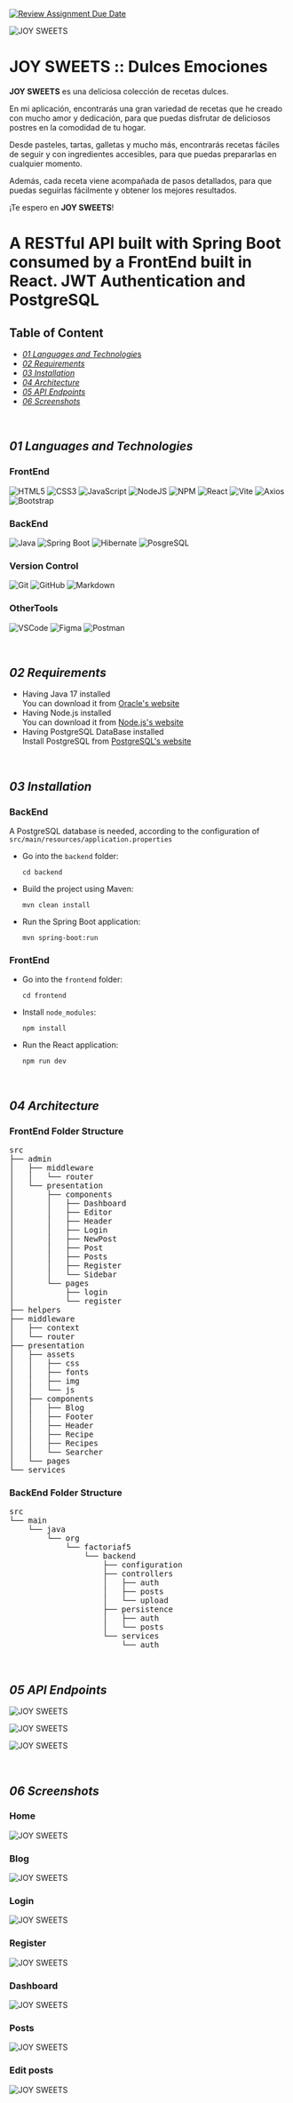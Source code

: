 [![Review Assignment Due Date](https://classroom.github.com/assets/deadline-readme-button-24ddc0f5d75046c5622901739e7c5dd533143b0c8e959d652212380cedb1ea36.svg)](https://classroom.github.com/a/xq5TwZF7)


![JOY SWEETS](https://github.com/FactoriaF5Code/rc2-final-project-joyjos/blob/main/images/JOYSWEETS.png)


# JOY SWEETS :: Dulces Emociones

**JOY SWEETS** es una deliciosa colección de recetas dulces.

En mi aplicación, encontrarás una gran variedad de recetas que he creado con mucho amor y dedicación, para que puedas disfrutar de deliciosos postres en la comodidad de tu hogar.

Desde pasteles, tartas, galletas y mucho más, encontrarás recetas fáciles de seguir y con ingredientes accesibles, para que puedas prepararlas en cualquier momento.

Además, cada receta viene acompañada de pasos detallados, para que puedas seguirlas fácilmente y obtener los mejores resultados.

¡Te espero en **JOY SWEETS**!

# A RESTful API built with Spring Boot consumed by a FrontEnd built in React. JWT Authentication and PostgreSQL

## Table of Content
-  [*01 Languages and Technologie*s](#section_01)
-  [*02 Requirements*](#section_02)
-  [*03 Installation*](#section_03)
-  [*04 Architecture*](#section_04)
-  [*05 API Endpoints*](#section_05)
-  [*06 Screenshots*](#section_06)
  
<br>

<a id="section_01"></a>
## *01 Languages and Technologies*
### FrontEnd
![HTML5](https://img.shields.io/badge/html5-%23E34F26.svg?style=for-the-badge&logo=html5&logoColor=white)
![CSS3](https://img.shields.io/badge/css3-%231572B6.svg?style=for-the-badge&logo=css3&logoColor=white)
![JavaScript](https://img.shields.io/badge/javascript-%23323330.svg?style=for-the-badge&logo=javascript&logoColor=%23F7DF1E)
![NodeJS](https://img.shields.io/badge/node.js-6DA55F?style=for-the-badge&logo=node.js&logoColor=white)
![NPM](https://img.shields.io/badge/npm-CB3837?style=for-the-badge&logo=npm&logoColor=white)
![React](https://img.shields.io/badge/react-%2320232a.svg?style=for-the-badge&logo=react&logoColor=%2361DAFB)
![Vite](https://img.shields.io/badge/Vite-B73BFE?style=for-the-badge&logo=vite&logoColor=FFD62E)
![Axios](https://img.shields.io/badge/axios-671ddf?&style=for-the-badge&logo=axios&logoColor=white)
![Bootstrap](https://img.shields.io/badge/bootstrap-%23563D7C.svg?style=for-the-badge&logo=bootstrap&logoColor=white)

### BackEnd
![Java](https://img.shields.io/badge/java-%23ED8B00.svg?style=for-the-badge&logo=openjdk&logoColor=white)
![Spring Boot](https://img.shields.io/badge/Spring_Boot-F2F4F9?style=for-the-badge&logo=spring-boot)
![Hibernate](https://img.shields.io/badge/Hibernate-59666C?style=for-the-badge&logo=Hibernate&logoColor=white)
![PosgreSQL](https://img.shields.io/badge/PostgreSQL-316192?style=for-the-badge&logo=postgresql&logoColor=white)

### Version Control
![Git](https://img.shields.io/badge/git-%23F05033.svg?style=for-the-badge&logo=git&logoColor=white)
![GitHub](https://img.shields.io/badge/github-%23121011.svg?style=for-the-badge&logo=github&logoColor=white)
![Markdown](https://img.shields.io/badge/markdown-%23000000.svg?style=for-the-badge&logo=markdown&logoColor=white)

### OtherTools
![VSCode](https://img.shields.io/badge/VSCode-0078D4?style=for-the-badge&logo=visual%20studio%20code&logoColor=white)
![Figma](https://img.shields.io/badge/figma-%23F24E1E.svg?style=for-the-badge&logo=figma&logoColor=white)
![Postman](https://img.shields.io/badge/Postman-FF6C37?style=for-the-badge&logo=Postman&logoColor=white)

<br>

<a id="section_02"></a>
## *02 Requirements*
- Having Java 17 installed  
    You can download it from [Oracle's website](https://www.oracle.com/java/technologies/javase/jdk17-archive-downloads.html)  
- Having Node.js installed  
    You can download it from [Node.js's website](https://nodejs.org/en/download/)  
- Having PostgreSQL DataBase installed  
    Install PostgreSQL from [PostgreSQL's website](https://www.postgresql.org/download/)
  
<br>

<a id="section_03"></a>
## *03 Installation*
### BackEnd
A PostgreSQL database is needed, according to the configuration of `src/main/resources/application.properties`
- Go into the `backend` folder:
  
  ~~~
  cd backend
  ~~~
- Build the project using Maven:
 
  ~~~
  mvn clean install
  ~~~
- Run the Spring Boot application:
 
  ~~~
  mvn spring-boot:run
  ~~~

### FrontEnd
- Go into the `frontend` folder:
  
  ~~~
  cd frontend
  ~~~
- Install `node_modules`:
  
  ~~~
  npm install
  ~~~

- Run the React application:
  
  ~~~
  npm run dev
  ~~~

<br>

<a id="section_04"></a>
## *04 Architecture*
### FrontEnd Folder Structure
<pre>
src
├── admin
│   ├── middleware
│   │   └── router
│   └── presentation
│       ├── components
│       │   ├── Dashboard
│       │   ├── Editor
│       │   ├── Header
│       │   ├── Login
│       │   ├── NewPost
│       │   ├── Post
│       │   ├── Posts
│       │   ├── Register
│       │   └── Sidebar
│       └── pages
│           ├── login
│           └── register
├── helpers
├── middleware
│   ├── context
│   └── router
├── presentation
│   ├── assets
│   │   ├── css
│   │   ├── fonts
│   │   ├── img
│   │   └── js
│   ├── components
│   │   ├── Blog
│   │   ├── Footer
│   │   ├── Header
│   │   ├── Recipe
│   │   ├── Recipes
│   │   └── Searcher
│   └── pages
└── services    
</pre>

### BackEnd Folder Structure
<pre>
src
└── main
    └── java
        └── org
            └── factoriaf5
                └── backend
                    ├── configuration
                    ├── controllers
                    │   ├── auth
                    │   ├── posts
                    │   └── upload
                    ├── persistence
                    │   ├── auth
                    │   └── posts
                    └── services
                        └── auth
</pre>

<br>

<a id="section_05"></a>
## *05 API Endpoints*

![JOY SWEETS](https://github.com/FactoriaF5Code/rc2-final-project-joyjos/blob/main/images/Post_endpoints.png)

![JOY SWEETS](https://github.com/FactoriaF5Code/rc2-final-project-joyjos/blob/main/images/User_endpoints.png)

![JOY SWEETS](https://github.com/FactoriaF5Code/rc2-final-project-joyjos/blob/main/images/Login_endpoint.png)

<br>

<a id="section_06"></a>
## *06 Screenshots*

### Home

![JOY SWEETS](https://github.com/FactoriaF5Code/rc2-final-project-joyjos/blob/main/images/home.png)

### Blog

![JOY SWEETS](https://github.com/FactoriaF5Code/rc2-final-project-joyjos/blob/main/images/blog.png)

### Login

![JOY SWEETS](https://github.com/FactoriaF5Code/rc2-final-project-joyjos/blob/main/images/login.png)

### Register

![JOY SWEETS](https://github.com/FactoriaF5Code/rc2-final-project-joyjos/blob/main/images/register.png)

### Dashboard

![JOY SWEETS](https://github.com/FactoriaF5Code/rc2-final-project-joyjos/blob/main/images/dashboard.png)

### Posts

![JOY SWEETS](https://github.com/FactoriaF5Code/rc2-final-project-joyjos/blob/main/images/posts.png)

### Edit posts

![JOY SWEETS](https://github.com/FactoriaF5Code/rc2-final-project-joyjos/blob/main/images/updatePost.png)
